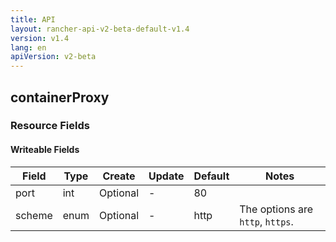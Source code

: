 ```yaml
---
title: API
layout: rancher-api-v2-beta-default-v1.4
version: v1.4
lang: en
apiVersion: v2-beta
---
```


## containerProxy



### Resource Fields

#### Writeable Fields

Field | Type | Create | Update | Default | Notes
---|---|---|---|---|---
port | int | Optional | - | 80 | 
scheme | enum | Optional | - | http | The options are `http`, `https`.



<br>
